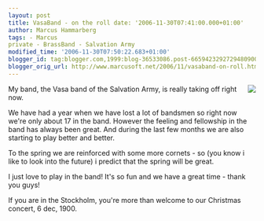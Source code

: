```yaml
---
layout: post
title: VasaBand - on the roll date: '2006-11-30T07:41:00.000+01:00'
author: Marcus Hammarberg
tags: - Marcus
private - BrassBand - Salvation Army
modified_time: '2006-11-30T07:50:22.683+01:00'
blogger_id: tag:blogger.com,1999:blog-36533086.post-6659423292729480900
blogger_orig_url: http://www.marcusoft.net/2006/11/vasaband-on-roll.html
---
```


[<img
src="http://photos1.blogger.com/x/blogger2/4958/4459/320/921092/julkonsert%2006.jpg"
style="FLOAT: right; MARGIN: 0px 0px 10px 10px; CURSOR: hand"
data-border="0" />](http://photos1.blogger.com/x/blogger2/4958/4459/1600/118140/julkonsert%2006.jpg)

<div>

My band, the Vasa band of the Salvation Army, is really taking off right
now.

</div>

<div>

</div>



<div>

We have had a year when we have lost a lot of bandsmen so right now
we're only about 17 in the band. However the feeling and fellowship in
the band has always been great. And during the last few months we are
also starting to play better and better.

</div>

<div>

</div>

<div>

</div>

<div>

To the spring we are reinforced with some more cornets - so (you know i
like to look into the future) i predict that the spring will be great.

</div>

<div>

</div>



<div>

I just love to play in the band! It's so fun and we have a great time -
thank you guys!

</div>

<div>

</div>

<div>

</div>



<div>

If you are in the Stockholm, you're more than welcome to our Christmas
concert, 6 dec, 1900.

</div>

